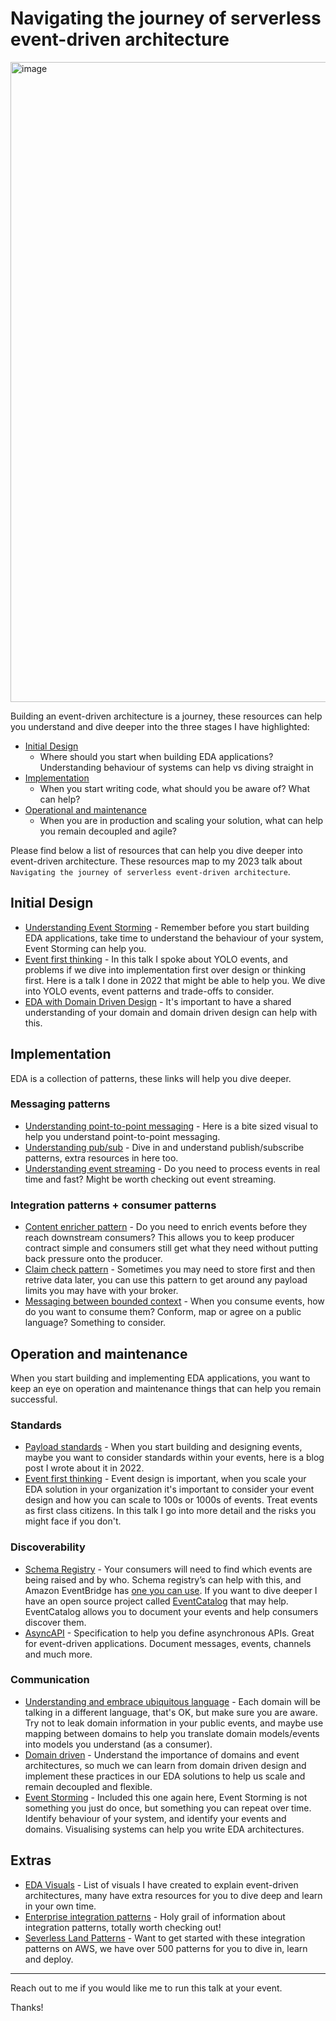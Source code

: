 # Navigating the journey of serverless event-driven architecture

<img width="1024" alt="image" src="https://user-images.githubusercontent.com/3268013/234830948-fc02da47-1228-456d-9803-a8773c5e2f65.png">

Building an event-driven architecture is a journey, these resources can help you understand and dive deeper into the three stages I have highlighted:

- [Initial Design](#initial-design)
  - Where should you start when building EDA applications? Understanding behaviour of systems can help vs diving straight in
- [Implementation](#Implementation)
  - When you start writing code, what should you be aware of? What can help?
- [Operational and maintenance](#Operation-and-maintenance)
  - When you are in production and scaling your solution, what can help you remain decoupled and agile?

Please find below a list of resources that can help you dive deeper into event-driven architecture. These resources map to my 2023 talk about `Navigating the journey of serverless event-driven architecture`.

## Initial Design

- [Understanding Event Storming](https://serverlessland.com/event-driven-architecture/visuals/event-storming) - Remember before you start building EDA applications, take time to understand the behaviour of your system, Event Storming can help you.
- [Event first thinking](https://www.youtube.com/watch?v=GBzr48Mj2JU&t=126s) - In this talk I spoke about YOLO events, and problems if we dive into implementation first over design or thinking first. Here is a talk I done in 2022 that might be able to help you. We dive into YOLO events, event patterns and trade-offs to consider.
- [EDA with Domain Driven Design](https://serverlessland.com/event-driven-architecture/visuals/eda-and-ddd) - It's important to have a shared understanding of your domain and domain driven design can help with this.

## Implementation

EDA is a collection of patterns, these links will help you dive deeper.

### Messaging patterns

- [Understanding point-to-point messaging](https://serverlessland.com/event-driven-architecture/visuals/point-to-point-messaging) - Here is a bite sized visual to help you understand point-to-point messaging.
- [Understanding pub/sub](https://serverlessland.com/event-driven-architecture/visuals/publish-subscribe) - Dive in and understand publish/subscribe patterns, extra resources in here too.
- [Understanding event streaming](https://serverlessland.com/event-driven-architecture/visuals/event-streams) - Do you need to process events in real time and fast? Might be worth checking out event streaming.

### Integration patterns + consumer patterns
- [Content enricher pattern](https://serverlessland.com/event-driven-architecture/visuals/content-enricher-pattern) - Do you need to enrich events before they reach downstream consumers? This allows you to keep producer contract simple and consumers still get what they need without putting back pressure onto the producer. 
- [Claim check pattern](https://serverlessland.com/event-driven-architecture/visuals/claim-check-pattern) - Sometimes you may need to store first and then retrive data later, you can use this pattern to get around any payload limits you may have with your broker.
- [Messaging between bounded context](https://serverlessland.com/event-driven-architecture/visuals/messages-between-bounded-context) - When you consume events, how do you want to consume them? Conform, map or agree on a public language? Something to consider.

## Operation and maintenance

When you start building and implementing EDA applications, you want to keep an eye on operation and maintenance things that can help you remain successful. 

### Standards

- [Payload standards](https://www.boyney.io/blog/2022-02-11-event-payload-patterns) - When you start building and designing events, maybe you want to consider standards within your events, here is a blog post I wrote about it in 2022.
- [Event first thinking](https://www.youtube.com/watch?v=GBzr48Mj2JU&t=126s) - Event design is important, when you scale your EDA solution in your organization it's important to consider your event design and how you can scale to 100s or 1000s of events. Treat events as first class citizens. In this talk I go into more detail and the risks you might face if you don't.

### Discoverability
- [Schema Registry](https://docs.aws.amazon.com/eventbridge/latest/userguide/eb-schema.html) - Your consumers will need to find which events are being raised and by who. Schema registry’s can help with this, and Amazon EventBridge has [one you can use](https://docs.aws.amazon.com/eventbridge/latest/userguide/eb-schema.html). If you want to dive deeper I have an open source project called [EventCatalog](https://www.eventcatalog.dev/) that may help. EventCatalog allows you to document your events and help consumers discover them.
- [AsyncAPI](https://www.asyncapi.com/) - Specification to help you define asynchronous APIs. Great for event-driven applications. Document messages, events, channels and much more. 

### Communication

- [Understanding and embrace ubiquitous language](https://serverlessland.com/event-driven-architecture/visuals/ubiquitous-language) - Each domain will be talking in a different language, that's OK, but make sure you are aware. Try not to leak domain information in your public events, and maybe use mapping between domains to help you translate domain models/events into models you understand (as a consumer).
- [Domain driven](https://serverlessland.com/event-driven-architecture/visuals/eda-and-ddd) - Understand the importance of domains and event architectures, so much we can learn from domain driven design and implement these practices in our EDA solutions to help us scale and remain decoupled and flexible.
- [Event Storming](https://serverlessland.com/event-driven-architecture/visuals/event-storming) - Included this one again here, Event Storming is not something you just do once, but something you can repeat over time. Identify behaviour of your system, and identify your events and domains. Visualising systems can help you write EDA architectures.

## Extras
- [EDA Visuals](https://serverlessland.com/event-driven-architecture/visuals) - List of visuals I have created to explain event-driven architectures, many have extra resources for you to dive deep and learn in your own time.
- [Enterprise integration patterns](https://www.enterpriseintegrationpatterns.com/) - Holy grail of information about integration patterns, totally worth checking out!
- [Severless Land Patterns](https://serverlessland.com/patterns) - Want to get started with these integration patterns on AWS, we have over 500 patterns for you to dive in, learn and deploy.

---

Reach out to me if you would like me to run this talk at your event.

Thanks!

